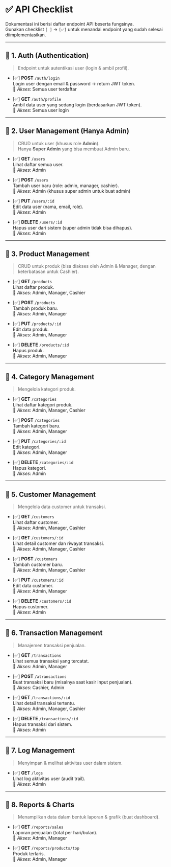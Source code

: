 # ✅ API Checklist

Dokumentasi ini berisi daftar endpoint API beserta fungsinya.  
Gunakan checklist `[ ]` → `[✅]` untuk menandai endpoint yang sudah selesai diimplementasikan.

---

## 📌 1. Auth (Authentication)

> Endpoint untuk autentikasi user (login & ambil profil).

- [✅] **POST** `/auth/login`  
   Login user dengan email & password → return JWT token.         
   🔑 _Akses_: Semua user terdaftar

- [✅] **GET** `/auth/profile`  
   Ambil data user yang sedang login (berdasarkan JWT token).  
   🔑 _Akses_: Semua user login

---

## 📌 2. User Management (Hanya Admin)

> CRUD untuk user (khusus role **Admin**).  
> Hanya **Super Admin** yang bisa membuat Admin baru.

- [✅] **GET** `/users`  
   Lihat daftar semua user.  
   🔑 _Akses_: Admin

- [✅] **POST** `/users`  
   Tambah user baru (role: admin, manager, cashier).  
   🔑 _Akses_: Admin (khusus super admin untuk buat admin)

- [✅] **PUT** `/users/:id`  
   Edit data user (nama, email, role).  
   🔑 _Akses_: Admin

- [✅] **DELETE** `/users/:id`  
   Hapus user dari sistem (super admin tidak bisa dihapus).  
   🔑 _Akses_: Admin

---

## 📌 3. Product Management

> CRUD untuk produk (bisa diakses oleh Admin & Manager, dengan keterbatasan untuk Cashier).

- [✅] **GET** `/products`  
   Lihat daftar produk.  
   🔑 _Akses_: Admin, Manager, Cashier

- [✅] **POST** `/products`  
   Tambah produk baru.  
   🔑 _Akses_: Admin, Manager

- [✅] **PUT** `/products/:id`  
   Edit data produk.  
   🔑 _Akses_: Admin, Manager

- [✅] **DELETE** `/products/:id`  
   Hapus produk.  
   🔑 _Akses_: Admin, Manager

---

## 📌 4. Category Management

> Mengelola kategori produk.

- [✅] **GET** `/categories`  
   Lihat daftar kategori produk.  
   🔑 _Akses_: Admin, Manager, Cashier

- [✅] **POST** `/categories`  
   Tambah kategori baru.  
   🔑 _Akses_: Admin, Manager

- [✅] **PUT** `/categories/:id`  
   Edit kategori.  
   🔑 _Akses_: Admin, Manager

- [✅] **DELETE** `/categories/:id`  
   Hapus kategori.  
   🔑 _Akses_: Admin

---

## 📌 5. Customer Management

> Mengelola data customer untuk transaksi.

- [✅] **GET** `/customers`  
   Lihat daftar customer.  
   🔑 _Akses_: Admin, Manager, Cashier

- [✅] **GET** `/customers/:id`  
   Lihat detail customer dan riwayat transaksi.  
   🔑 _Akses_: Admin, Manager, Cashier

- [✅] **POST** `/customers`  
   Tambah customer baru.  
   🔑 _Akses_: Admin, Manager, Cashier

- [✅] **PUT** `/customers/:id`  
   Edit data customer.  
   🔑 _Akses_: Admin, Manager

- [✅] **DELETE** `/customers/:id`  
   Hapus customer.  
   🔑 _Akses_: Admin

---

## 📌 6. Transaction Management

> Manajemen transaksi penjualan.

- [✅] **GET** `/transactions`  
   Lihat semua transaksi yang tercatat.  
   🔑 _Akses_: Admin, Manager

- [✅] **POST** `/atransactions`  
   Buat transaksi baru (misalnya saat kasir input penjualan).  
   🔑 _Akses_: Cashier, Admin

- [✅] **GET** `/transactions/:id`  
   Lihat detail transaksi tertentu.  
   🔑 _Akses_: Admin, Manager, Cashier

- [✅] **DELETE** `/transactions/:id`  
   Hapus transaksi dari sistem.  
   🔑 _Akses_: Admin

---

## 📌 7. Log Management

> Menyimpan & melihat aktivitas user dalam sistem.

- [✅] **GET** `/logs`  
   Lihat log aktivitas user (audit trail).  
   🔑 _Akses_: Admin

---

## 📌 8. Reports & Charts

> Menampilkan data dalam bentuk laporan & grafik (buat dashboard).

- [✅] **GET** `/reports/sales`  
   Laporan penjualan (total per hari/bulan).  
   🔑 _Akses_: Admin, Manager

- [✅] **GET** `/reports/products/top`    
   Produk terlaris.  
   🔑 _Akses_: Admin, Manager
